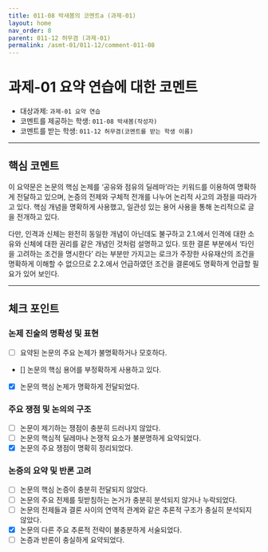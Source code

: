 ```yaml
---
title: 011-08 박새봄의 코멘트a (과제-01) 
layout: home
nav_order: 8
parent: 011-12 허무겸 (과제-01)
permalink: /asmt-01/011-12/comment-011-08
---
```


# 과제-01 요약 연습에 대한 코멘트

- 대상과제: `과제-01 요약 연습`
- 코멘트를 제공하는 학생: `011-08 박새봄(작성자)` 
- 코멘트를 받는 학생: `011-12 허무겸(코멘트를 받는 학생 이름)` 

---

## 핵심 코멘트

이 요약문은 논문의 핵심 논제를 ‘공유와 점유의 딜레마’라는 키워드를 이용하여 명확하게 전달하고 있으며, 논증의 전제와 구체적 전개를 나누어 논리적 사고의 과정을 따라가고 있다. 핵심 개념을 명확하게 사용했고, 일관성 있는 용어 사용을 통해 논리적으로 글을 전개하고 있다.

다만, 인격과 신체는 완전히 동일한 개념이 아닌데도 불구하고 2.1.에서 인격에 대한 소유와 신체에 대한 권리를 같은 개념인 것처럼 설명하고 있다. 또한 결론 부분에서 ‘타인을 고려하는 조건을 명시한다’ 라는 부분만 가지고는 로크가 주장한 사유재산의 조건을 명확하게 이해할 수 없으므로 2.2.에서 언급하였던 조건을 결론에도 명확하게 언급할 필요가 있어 보인다. 

---

## 체크 포인트

### 논제 진술의 명확성 및 표현  
- [ ] 요약된 논문의 주요 논제가 불명확하거나 모호하다.  
- [] 논문의 핵심 용어를 부정확하게 사용하고 있다.  
- [x] 논문의 핵심 논제가 명확하게 전달되었다.  

### 주요 쟁점 및 논의의 구조  
- [ ] 논문이 제기하는 쟁점이 충분히 드러나지 않았다.  
- [ ] 논문의 핵심적 딜레마나 논쟁적 요소가 불분명하게 요약되었다.  
- [x] 논문의 주요 쟁점이 명확히 정리되었다.  

### 논증의 요약 및 반론 고려  
- [ ] 논문의 핵심 논증이 충분히 전달되지 않았다.  
- [ ] 논문의 주요 전제를 뒷받침하는 논거가 충분히 분석되지 않거나 누락되었다.  
- [ ] 논문의 전제들과 결론 사이의 연역적 관계와 같은 추론적 구조가 충실히 분석되지 않았다.  
- [x] 논문의 다른 주요 추론적 전략이 불충분하게 서술되었다.
- [ ] 논증과 반론이 충실하게 요약되었다. 